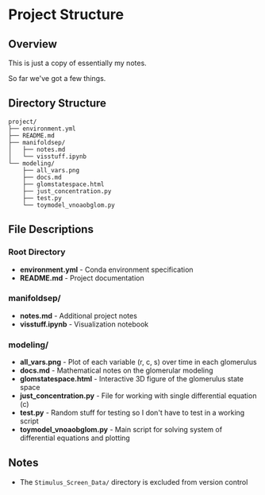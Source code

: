 # Project Structure

## Overview
This is just a copy of essentially my notes. 

So far we've got a few things. 
## Directory Structure

```
project/
├── environment.yml
├── README.md
├── manifoldsep/
│   ├── notes.md
│   └── visstuff.ipynb
└── modeling/
    ├── all_vars.png
    ├── docs.md
    ├── glomstatespace.html
    ├── just_concentration.py
    ├── test.py
    └── toymodel_vnoaobglom.py
```

## File Descriptions

### Root Directory
- **environment.yml** - Conda environment specification
- **README.md** - Project documentation

### manifoldsep/
- **notes.md** - Additional project notes
- **visstuff.ipynb** - Visualization notebook

### modeling/
- **all_vars.png** - Plot of each variable (r, c, s) over time in each glomerulus
- **docs.md** - Mathematical notes on the glomerular modeling
- **glomstatespace.html** - Interactive 3D figure of the glomerulus state space
- **just_concentration.py** - File for working with single differential equation (c)
- **test.py** - Random stuff for testing so I don't have to test in a working script
- **toymodel_vnoaobglom.py** - Main script for solving system of differential equations and plotting

## Notes
- The `Stimulus_Screen_Data/` directory is excluded from version control
